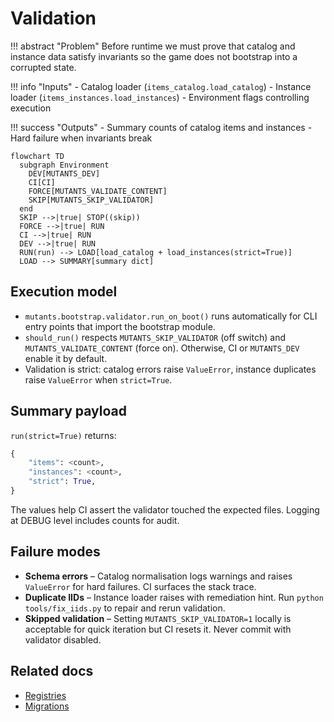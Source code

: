 # Validation

!!! abstract "Problem"
    Before runtime we must prove that catalog and instance data satisfy invariants so the
    game does not bootstrap into a corrupted state.

!!! info "Inputs"
    - Catalog loader (`items_catalog.load_catalog`)
    - Instance loader (`items_instances.load_instances`)
    - Environment flags controlling execution

!!! success "Outputs"
    - Summary counts of catalog items and instances
    - Hard failure when invariants break

```mermaid
flowchart TD
  subgraph Environment
    DEV[MUTANTS_DEV]
    CI[CI]
    FORCE[MUTANTS_VALIDATE_CONTENT]
    SKIP[MUTANTS_SKIP_VALIDATOR]
  end
  SKIP -->|true| STOP((skip))
  FORCE -->|true| RUN
  CI -->|true| RUN
  DEV -->|true| RUN
  RUN(run) --> LOAD[load_catalog + load_instances(strict=True)]
  LOAD --> SUMMARY[summary dict]
```

## Execution model

- `mutants.bootstrap.validator.run_on_boot()` runs automatically for CLI entry points that
  import the bootstrap module.
- `should_run()` respects `MUTANTS_SKIP_VALIDATOR` (off switch) and `MUTANTS_VALIDATE_CONTENT`
  (force on). Otherwise, CI or `MUTANTS_DEV` enable it by default.
- Validation is strict: catalog errors raise `ValueError`, instance duplicates raise
  `ValueError` when `strict=True`.

## Summary payload

`run(strict=True)` returns:

```python
{
    "items": <count>,
    "instances": <count>,
    "strict": True,
}
```

The values help CI assert the validator touched the expected files. Logging at DEBUG level
includes counts for audit.

## Failure modes

- **Schema errors** – Catalog normalisation logs warnings and raises `ValueError` for hard
  failures. CI surfaces the stack trace.
- **Duplicate IIDs** – Instance loader raises with remediation hint. Run
  `python tools/fix_iids.py` to repair and rerun validation.
- **Skipped validation** – Setting `MUTANTS_SKIP_VALIDATOR=1` locally is acceptable for
  quick iteration but CI resets it. Never commit with validator disabled.

## Related docs

- [Registries](registries.md)
- [Migrations](migrations.md)
